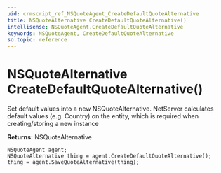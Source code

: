 ```yaml
---
uid: crmscript_ref_NSQuoteAgent_CreateDefaultQuoteAlternative
title: NSQuoteAlternative CreateDefaultQuoteAlternative()
intellisense: NSQuoteAgent.CreateDefaultQuoteAlternative
keywords: NSQuoteAgent, CreateDefaultQuoteAlternative
so.topic: reference
---
```


# NSQuoteAlternative CreateDefaultQuoteAlternative()
	  
Set default values into a new NSQuoteAlternative.
NetServer calculates default values (e.g. Country) on the entity, which is required when creating/storing a new instance
	  
**Returns:** NSQuoteAlternative

```crmscript
NSQuoteAgent agent;
NSQuoteAlternative thing = agent.CreateDefaultQuoteAlternative();
thing = agent.SaveQuoteAlternative(thing);
```

